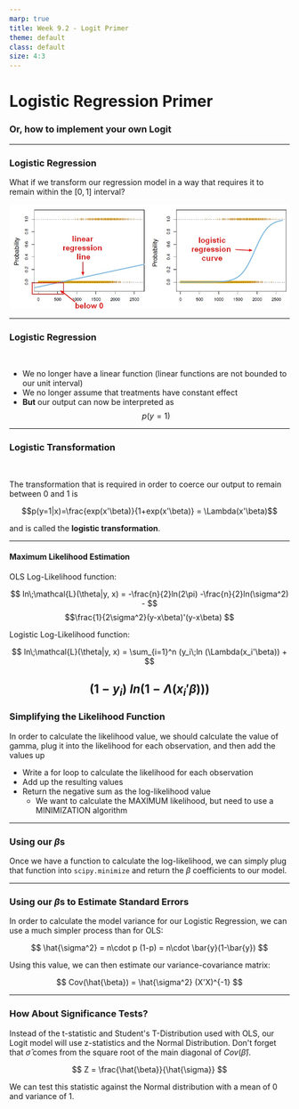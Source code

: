 ```yaml
---
marp: true
title: Week 9.2 - Logit Primer
theme: default
class: default
size: 4:3
---
```


# Logistic Regression Primer
### Or, how to implement your own Logit

---


### Logistic Regression

What if we transform our regression model in a way that requires it to remain within the $[0,1]$ interval?


![](linearVsLogit.jpg)


---

### Logistic Regression

<br>

- We no longer have a linear function (linear functions are not bounded to our unit interval)
- We no longer assume that treatments have constant effect
- **But** our output can now be interpreted as 
$$p(y=1)$$


---

### Logistic Transformation

<br>

The transformation that is required in order to coerce our output to remain between 0 and 1 is

$$p(y=1|x)=\frac{exp(x'\beta)}{1+exp(x'\beta)} = \Lambda(x'\beta)$$

and is called the **logistic transformation**.

---

#### Maximum Likelihood Estimation

OLS Log-Likelihood function:

$$ ln\;\mathcal{L}(\theta|y, x) = -\frac{n}{2}ln(2\pi) -\frac{n}{2}ln(\sigma^2) - $$
$$\frac{1}{2\sigma^2}(y-x\beta)'(y-x\beta)  $$

Logistic Log-Likelihood function:

$$ ln\;\mathcal{L}(\theta|y, x) = \sum_{i=1}^n (y_i\;ln (\Lambda(x_i'\beta)) + $$

$$ (1-y_i)\; ln (1-\Lambda(x_i'\beta))) $$
---

### Simplifying the Likelihood Function

In order to calculate the likelihood value, we should calculate the value of gamma, plug it into the likelihood for each observation, and then add the values up

- Write a for loop to calculate the likelihood for each observation
- Add up the resulting values
- Return the negative sum as the log-likelihood value
	- We want to calculate the MAXIMUM likelihood, but need to use a MINIMIZATION algorithm

---

### Using our $\beta$s

Once we have a function to calculate the log-likelihood, we can simply plug that function into `scipy.minimize` and return the $\beta$ coefficients to our model.

---

### Using our $\beta$s to Estimate Standard Errors

In order to calculate the model variance for our Logistic Regression, we can use a much simpler process than for OLS:

$$ \hat{\sigma^2} = n\cdot p (1-p) = n\cdot \bar{y}(1-\bar{y}) $$

Using this value, we can then estimate our variance-covariance matrix:

$$ Cov(\hat{\beta}) = \hat{\sigma^2} (X'X)^{-1} $$

---

### How About Significance Tests?

Instead of the t-statistic and Student's T-Distribution used with OLS, our Logit model will use z-statistics and the Normal Distribution. Don't forget that $\hat{\sigma}$ comes from the square root of the main diagonal of $Cov(\hat{\beta})$.

$$ Z = \frac{\hat{\beta}}{\hat{\sigma}} $$

We can test this statistic against the Normal distribution with a mean of 0 and variance of 1.


